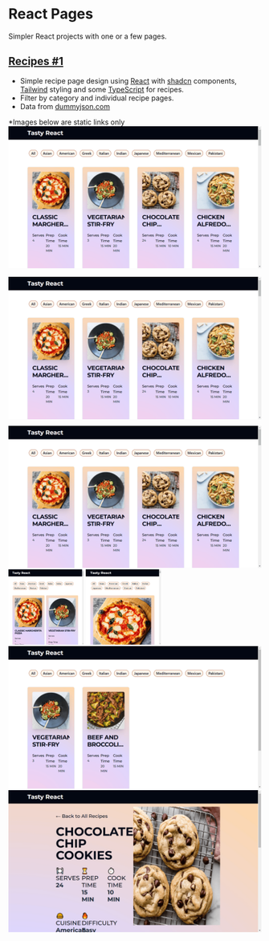 # React Pages
Simpler React projects with one or a few pages.

## [Recipes #1](https://github.com/levdoescode-practice/react/tree/path-001)
* Simple recipe page design using [React](https://react.dev/) with [shadcn](https://ui.shadcn.com/) components,
[Tailwind](https://tailwindcss.com/) styling and some [TypeScript](https://www.typescriptlang.org/) for recipes.
* Filter by category and individual recipe pages.
* Data from [dummyjson.com](https://dummyjson.com/recipes/)

*Images below are static links only
[![Recipe list](./media/path-001/path-001-01.png 'Recipe list')](./media/path-001/path-001-01.png)

<div style="display: flex; flex-wrap: wrap; gap: 10px">
    <a href="./media/path-001/path-001-01.png">
        <img src="./media/path-001/path-001-01.png" alt="Recipe list"/>
    </a>
    <a href="./media/path-001/path-001-01.png">
        <img src="./media/path-001/path-001-01.png" alt="Recipe list"/>
    </a>
</div>

<div>
    <a><img src="./media/path-001/path-001-02.png" alt="Media query medium" width=150px height=150px /></a>
    <a href="./media/path-001/path-001-03.png" target="_blank">
        <img src="./media/path-001/path-001-03.png" alt="Media query small" width="150" height="150"/>
    </a>
    <a href="./media/path-001/path-001-04.png" target="_blank" width="150" height="150">
        <img src="./media/path-001/path-001-04.png" alt="Recipe page" />
    </a>
    <a href="./media/path-001/path-001-05.png" target="_blank" width="150" height="150">
        <img src="./media/path-001/path-001-05.png" alt="Filtered recipes" style="max-width: 100%; max-height: 100%" />
    </a>
</div>
